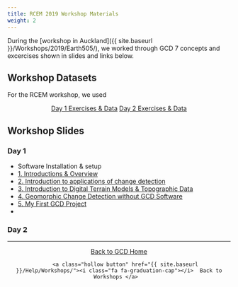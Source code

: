 ```yaml
---
title: RCEM 2019 Workshop Materials
weight: 2
---
```

During the [workshop in Auckland]({{ site.baseurl }}/Workshops/2019/Earth505/), we worked through GCD 7 concepts and  excercises shown in slides and links below. 


## Workshop Datasets

For the RCEM workshop, we used 

<div align="center">
    <a class="hollow button" href="https://www.google.com/url?q=http://releases.northarrowresearch.com/GCD/2019_GCDWorkshop/gcd_workshop_day1.zip&sa=D&source=hangouts&ust=1573882682683000&usg=AFQjCNGRovmBDDMcW1zAutymEwk8iGXhqA"><i class="fa fa-file-archive-o"></i>  Day 1 Exercises & Data</a>  
    <a class="hollow button" href="https://lmgtfy.com/?q=where+can+I+find+the+data&pp=1"><i class="fa fa-file-archive-o"></i>  Day 2 Exercises & Data</a>  

</div>

## Workshop Slides

### Day 1
- Software Installation & setup
- [<i class="fa fa-file-pdf-o" aria-hidden="true"></i> 1. Introductions & Overview](https://s3-us-west-2.amazonaws.com/etalweb.joewheaton.org/GCD/Workshop/2019/RCEM/01_RCEM_Introduction.pdf)
- [<i class="fa fa-file-pdf-o" aria-hidden="true"></i> 2. Introduction to applications of change detection](https://s3-us-west-2.amazonaws.com/etalweb.joewheaton.org/GCD/Workshop/2019/RCEM/02_RCEM_DigitalElevationModelling.pdf)
- [<i class="fa fa-file-pdf-o" aria-hidden="true"></i> 3. Introduction to Digital Terrain Models & Topographic Data](https://s3-us-west-2.amazonaws.com/etalweb.joewheaton.org/GCD/Workshop/2019/RCEM/03_RCEM_GCD_PRIMER.pdf)
- [<i class="fa fa-file-pdf-o" aria-hidden="true"></i> 4. Geomorphic Change Detection without GCD Software](https://s3-us-west-2.amazonaws.com/etalweb.joewheaton.org/GCD/Workshop/2019/RCEM/04_RCEM_GCD_Software.pdf)
- [<i class="fa fa-file-pdf-o" aria-hidden="true"></i> 5. My First GCD Project](https://s3-us-west-2.amazonaws.com/etalweb.joewheaton.org/GCD/Workshop/2019/RCEM/05_RCEM_YourFirstGCDProject.pdf)
- 
### Day 2




------
<div align="center">
    <a class="hollow button" href="{{ site.baseurl }}/"><i class="fa fa-chevron-circle-left"></i>  Back to GCD Home </a>  

        <a class="hollow button" href="{{ site.baseurl }}/Help/Workshops/"><i class="fa fa-graduation-cap"></i>  Back to Workshops </a>  

</div>